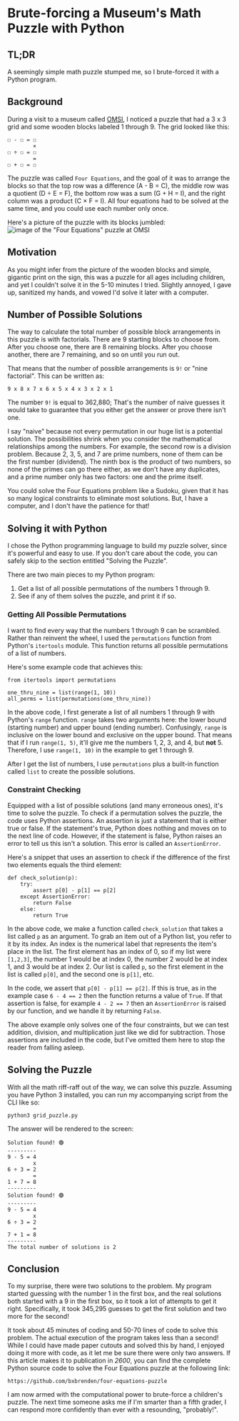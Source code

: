# Brute-forcing a Museum's Math Puzzle with Python

## TL;DR
A seemingly simple math puzzle stumped me, so I brute-forced it with a Python program.

## Background
During a visit to a museum called [OMSI](https://omsi.edu/), I noticed a puzzle that had a 3 x 3 grid and some wooden blocks labeled 1 through 9.
The grid looked like this:
```
☐ - ☐ = ☐
        ×
☐ ÷ ☐ = ☐
        =
☐ + ☐ = ☐
```

The puzzle was called `Four Equations`, and the goal of it was to arrange the blocks so that the top row was a difference (A - B = C), the middle row was a quotient (D ÷ E = F), the bottom row was a sum (G + H = I), and the right column was a product (C × F = I).
All four equations had to be solved at the same time, and you could use each number only once.

Here's a picture of the puzzle with its blocks jumbled:
![image of the "Four Equations" puzzle at OMSI](https://github.com/bxbrenden/puzzle-grid/blob/main/four-equations.png)

## Motivation
As you might infer from the picture of the wooden blocks and simple, gigantic print on the sign, this was a puzzle for all ages including children, and yet I couldn't solve it in the 5-10 minutes I tried.
Slightly annoyed, I gave up, sanitized my hands, and vowed I'd solve it later with a computer.

## Number of Possible Solutions
The way to calculate the total number of possible block arrangements in this puzzle is with factorials.
There are 9 starting blocks to choose from.
After you choose one, there are 8 remaining blocks.
After you choose another, there are 7 remaining, and so on until you run out.

That means that the number of possible arrangements is `9!` or "nine factorial".
This can be written as:
```
9 x 8 x 7 x 6 x 5 x 4 x 3 x 2 x 1
```

The number `9!` is equal to 362,880;
That's the number of naive guesses it would take to guarantee that you either get the answer or prove there isn't one.

I say "naive" because not every permutation in our huge list is a potential solution.
The possibilities shrink when you consider the mathematical relationships among the numbers.
For example, the second row is a division problem.
Because 2, 3, 5, and 7 are prime numbers, none of them can be the first number (dividend).
The ninth box is the product of two numbers, so none of the primes can go there either, as we don't have any duplicates, and a prime number only has two factors: one and the prime itself.

You could solve the Four Equations problem like a Sudoku, given that it has so many logical constraints to eliminate most solutions.
But, I have a computer, and I don't have the patience for that!

## Solving it with Python
I chose the Python programming language to build my puzzle solver, since it's powerful and easy to use.
If you don't care about the code, you can safely skip to the section entitled "Solving the Puzzle".

There are two main pieces to my Python program:
1. Get a list of all possible permutations of the numbers 1 through 9.
2. See if any of them solves the puzzle, and print it if so.

### Getting All Possible Permutations
I want to find every way that the numbers 1 through 9 can be scrambled.
Rather than reinvent the wheel, I used the `permutations` function from Python's `itertools` module.
This function returns all possible permutations of a list of numbers.

Here's some example code that achieves this:
```
from itertools import permutations

one_thru_nine = list(range(1, 10))
all_perms = list(permutations(one_thru_nine))
```

In the above code, I first generate a list of all numbers 1 through 9 with Python's `range` function.
`range` takes two arguments here: the lower bound (starting number) and upper bound (ending number).
Confusingly, `range` is inclusive on the lower bound and exclusive on the upper bound.
That means that if I run `range(1, 5)`, it'll give me the numbers 1, 2, 3, and 4, but **not** 5.
Therefore, I use `range(1, 10)` in the example to get 1 through 9.

After I get the list of numbers, I use `permutations` plus a built-in function called `list` to create the possible solutions.

### Constraint Checking
Equipped with a list of possible solutions (and many erroneous ones), it's time to solve the puzzle.
To check if a permutation solves the puzzle, the code uses Python assertions.
An assertion is just a statement that is either true or false.
If the statement's true, Python does nothing and moves on to the next line of code.
However, if the statement is false, Python raises an error to tell us this isn't a solution.
This error is called an `AssertionError`.

Here's a snippet that uses an assertion to check if the difference of the first two elements equals the third element:
```
def check_solution(p):
    try:
        assert p[0] - p[1] == p[2]
    except AssertionError:
        return False
    else:
        return True
```

In the above code, we make a function called `check_solution` that takes a list called `p` as an argument.
To grab an item out of a Python list, you refer to it by its index.
An index is the numerical label that represents the item's place in the list.
The first element has an index of 0, so if my list were `[1,2,3]`, the number 1 would be at index 0, the number 2 would be at index 1, and 3 would be at index 2.
Our list is called `p`, so the first element in the list is called `p[0]`, and the second one is `p[1]`, etc.

In the code, we assert that `p[0] - p[1] == p[2]`.
If this is true, as in the example case `6 - 4 == 2` then the function returns a value of `True`.
If that assertion is false, for example `4 - 2 == 7` then an `AssertionError` is raised by our function, and we handle it by returning `False`.

The above example only solves one of the four constraints, but we can test addition, division, and multiplication just like we did for subtraction.
Those assertions are included in the code, but I've omitted them here to stop the reader from falling asleep.

## Solving the Puzzle
With all the math riff-raff out of the way, we can solve this puzzle.
Assuming you have Python 3 installed, you can run my accompanying script from the CLI like so:
```
python3 grid_puzzle.py
```

The answer will be rendered to the screen:
```
Solution found! 🟢
---------
9 - 5 = 4
        x
6 ÷ 3 = 2
        =
1 + 7 = 8
---------
Solution found! 🟢
---------
9 - 5 = 4
        x
6 ÷ 3 = 2
        =
7 + 1 = 8
---------
The total number of solutions is 2
```

## Conclusion
To my surprise, there were two solutions to the problem.
My program started guessing with the number 1 in the first box, and the real solutions both started with a 9 in the first box, so it took a lot of attempts to get it right.
Specifically, it took 345,295 guesses to get the first solution and two more for the second!

It took about 45 minutes of coding and 50-70 lines of code to solve this problem.
The actual execution of the program takes less than a second!
While I could have made paper cutouts and solved this by hand, I enjoyed doing it more with code, as it let me be sure there were only two answers.
If this article makes it to publication in *2600*, you can find the complete Python source code to solve the Four Equations puzzle at the following link:
```
https://github.com/bxbrenden/four-equations-puzzle
```

I am now armed with the computational power to brute-force a children's puzzle.
The next time someone asks me if I'm smarter than a fifth grader, I can respond more confidently than ever with a resounding, "probably!".
